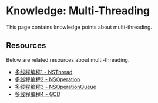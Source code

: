 # Knowledge: Multi-Threading

This page contains knowledge points about multi-threading.


## Resources

Below are related resources about multi-threading.

* [多线程编程1 - NSThread](http://blog.csdn.net/q199109106q/article/details/8565844)
* [多线程编程2 - NSOperation](http://blog.csdn.net/q199109106q/article/details/8565923)
* [多线程编程3 - NSOperationQueue](http://blog.csdn.net/q199109106q/article/details/8566222)
* [多线程编程4 - GCD](http://blog.csdn.net/q199109106q/article/details/8566300)


